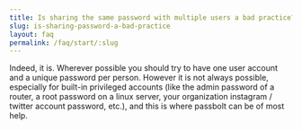 ```yaml
---
title: Is sharing the same password with multiple users a bad practice?
slug: is-sharing-password-a-bad-practice
layout: faq
permalink: /faq/start/:slug
---
```

Indeed, it is. Wherever possible you should try to have one user account and a unique password per person. 
However it is not always possible, especially for built-in privileged accounts (like the admin password of a 
router, a root password on a linux server, your organization instagram / twitter account password, etc.), 
and this is where passbolt can be of most help.
